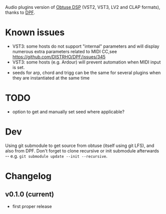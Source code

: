 
Audio plugins version of [Obtuse DSP](https://github.com/QualyaIO/obtuse.DSP) (VST2, VST3, LV2 and CLAP formats), thanks to [DPF](https://github.com/DISTRHO/DPF/). 

# Known issues

- VST3: some hosts do not support "internal" parameters and will display numerous extra parameters related to MIDI CC,see https://github.com/DISTRHO/DPF/issues/345
- VST3: some hosts (e.g. Ardour) will prevent automation when MIDI input is set.
- seeds for arp, chord and trigg can be the same for several plugins when they are instantiated at the same time

# TODO

- option to get and manually set seed where applicable?

# Dev

Using git submodule to get source from obtuse (itself using git LFS), and also from DPF. Don't forget to clone recursive or init submodule afterwards -- e.g. `git submodule update --init --recursive`.

# Changelog

## v0.1.0 (current)

- first proper release
